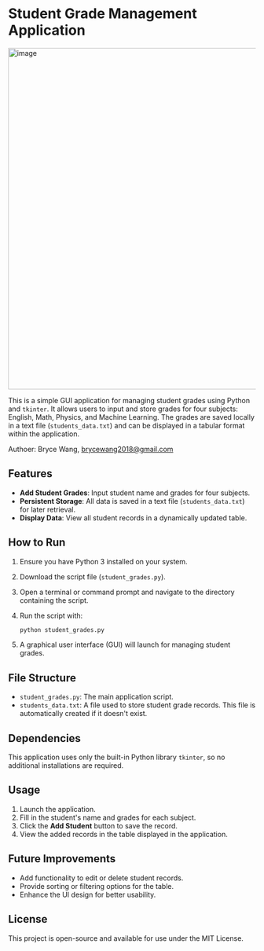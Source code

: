# Student Grade Management Application

<img width="695" alt="image" src="https://github.com/user-attachments/assets/f7920287-9cf5-4c7c-97b3-9bca48a24e1b" />


This is a simple GUI application for managing student grades using Python and `tkinter`. It allows users to input and store grades for four subjects: English, Math, Physics, and Machine Learning. The grades are saved locally in a text file (`students_data.txt`) and can be displayed in a tabular format within the application.

Authoer: Bryce Wang, brycewang2018@gmail.com
## Features

- **Add Student Grades**: Input student name and grades for four subjects.
- **Persistent Storage**: All data is saved in a text file (`students_data.txt`) for later retrieval.
- **Display Data**: View all student records in a dynamically updated table.

## How to Run

1. Ensure you have Python 3 installed on your system.
2. Download the script file (`student_grades.py`).
3. Open a terminal or command prompt and navigate to the directory containing the script.
4. Run the script with:

   ```bash
   python student_grades.py
   ```

5. A graphical user interface (GUI) will launch for managing student grades.

## File Structure

- `student_grades.py`: The main application script.
- `students_data.txt`: A file used to store student grade records. This file is automatically created if it doesn't exist.

## Dependencies

This application uses only the built-in Python library `tkinter`, so no additional installations are required.

## Usage

1. Launch the application.
2. Fill in the student's name and grades for each subject.
3. Click the **Add Student** button to save the record.
4. View the added records in the table displayed in the application.

## Future Improvements

- Add functionality to edit or delete student records.
- Provide sorting or filtering options for the table.
- Enhance the UI design for better usability.

## License

This project is open-source and available for use under the MIT License.
